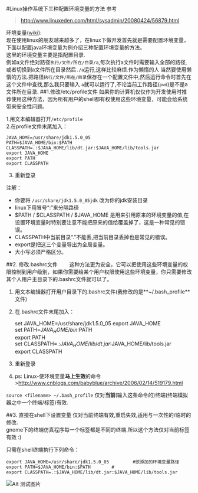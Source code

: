 #Linux操作系统下三种配置环境变量的方法
参考 
>http://www.linuxeden.com/html/sysadmin/20080424/56879.html  

环境变量([wiki](http://zh.wikipedia.org/wiki/%E7%8E%AF%E5%A2%83%E5%8F%98%E9%87%8F)):  
现在使用linux的朋友越来越多了，在linux下做开发首先就是需要配置环境变量，下面以配置java环境变量为例介绍三种配置环境变量的方法。  
这里的环境变量主要是指配置目录.  
例如a文件绝对路径`执行/文件/所在/目录/a`,每次执行a文件时需要输入全部的路径,或者切换到a文件所在目录然后`./a`运行,这样比较麻烦.作为懒惰的人
当然要使用懒惰的方法.把路径`执行/文件/所在/目录`保存在一个配置文件中,然后运行命令时首先在这个文件中查找,那么我只要输入
`a`就可以运行了,不论当前工作路径(`pwd`)是不是a文件所在目录.
##1.修改/etc/profile文件
如果你的计算机仅仅作为开发使用时推荐使用这种方法，因为所有用户的shell都有权使用这些环境变量，可能会给系统带来安全性问题。
 
1.用文本编辑器打开<code>/etc/profile</code><br>
2.在profile文件末尾加入：<br>

	JAVA_HOME=/usr/share/jdk1.5.0_05
	PATH=$JAVA_HOME/bin:$PATH
	CLASSPATH=.:$JAVA_HOME/lib/dt.jar:$JAVA_HOME/lib/tools.jar
	export JAVA_HOME
	export PATH
	export CLASSPATH

3. 重新登录
 
注解：

* 你要将 <code>/usr/share/jdk1.5.0_05jdk</code> 改为你的jdk安装目录
* linux下用冒号“:”来分隔路径
* $PATH / $CLASSPATH / $JAVA_HOME 是用来引用原来的环境变量的值,在设置环境变量时特别要注意不能把原来的值给覆盖掉了，这是一种常见的错误。
* CLASSPATH中当前目录“.”不能丢,把当前目录丢掉也是常见的错误。
* export是把这三个变量导出为全局变量。
* 大小写必须严格区分。
 
##2. 修改.bashrc文件　　
这种方法更为安全，它可以把使用这些环境变量的权限控制到用户级别，如果你需要给某个用户权限使用这些环境变量，你只需要修改其个人用户主目录下的.bashrc文件就可以了。
 
1. 用文本编辑器打开用户目录下的.bashrc文件(我修改的是**~/.bash_profile**文件)
2. 在.bashrc文件末尾加入：  

	set JAVA_HOME=/usr/share/jdk1.5.0_05
	export JAVA_HOME<br>
	set PATH=$JAVA_HOME/bin:$PATH<br>
	export PATH<br>
	set CLASSPATH=.:$JAVA_HOME/lib/dt.jar:$JAVA_HOME/lib/tools.jar<br>
	export CLASSPATH<br>

3. 重新登录
4. ps: Linux-使环境变量**马上生效**的命令>http://www.cnblogs.com/babyblue/archive/2006/02/14/519179.html

`source <filename> ~/.bash_profile` 
仅对**当前**(输入这条命令的)终端(终端模拟器之中一个终端/标签)有效.

##3. 直接在shell下设置变量
仅对当前终端有效,重启失效,适用与一次性的/临时的修改.  
gnome下的终端仿真程序每一个标签都是不同的终端.所以这个方法仅对当前标签有效 :)
 
只需在shell终端执行下列命令：

	export JAVA_HOME=/usr/share/jdk1.5.0_05       	#欲添加的环境变量路径
	export PATH=$JAVA_HOME/bin:$PATH		#
	export CLASSPATH=.:$JAVA_HOME/lib/dt.jar:$JAVA_HOME/lib/tools.jar
	
	
![Alt 测试图片](http://cimg2.163.com/catchpic/1/1A/1AE6BA37579B21A3D3C40BB58643952C.jpg)
